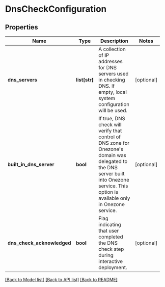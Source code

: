 # DnsCheckConfiguration

## Properties
Name | Type | Description | Notes
------------ | ------------- | ------------- | -------------
**dns_servers** | **list[str]** | A collection of IP addresses for DNS servers used in checking DNS. If empty, local system configuration will be used. | [optional] 
**built_in_dns_server** | **bool** | If true, DNS check will verify that control of DNS zone for Onezone&#x27;s domain was delegated to the DNS server built into Onezone service. This option is available only in Onezone service.  | [optional] 
**dns_check_acknowledged** | **bool** | Flag indicating that user completed the DNS check step during interactive deployment.  | [optional] 

[[Back to Model list]](../README.md#documentation-for-models) [[Back to API list]](../README.md#documentation-for-api-endpoints) [[Back to README]](../README.md)

